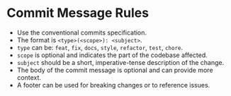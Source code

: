 # Commit Message Rules

- Use the conventional commits specification.
- The format is `<type>(<scope>): <subject>`.
- `type` can be: `feat`, `fix`, `docs`, `style`, `refactor`, `test`, `chore`.
- `scope` is optional and indicates the part of the codebase affected.
- `subject` should be a short, imperative-tense description of the change.
- The body of the commit message is optional and can provide more context.
- A footer can be used for breaking changes or to reference issues.
